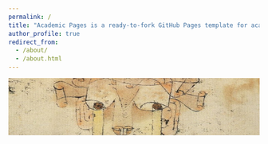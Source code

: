 ```yaml
---
permalink: /
title: "Academic Pages is a ready-to-fork GitHub Pages template for academic personal websites"
author_profile: true
redirect_from: 
  - /about/
  - /about.html
---
```


<img src="/images/1200px-Klee-angelus-novus.png" width="650" height="115">

